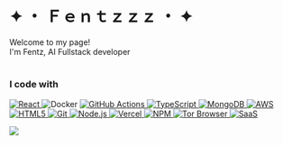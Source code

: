 <h1>✦ ・ Ｆｅｎｔｚｚｚ ・ ✦</h1>

<p>Welcome to my page! </br> I'm Fentz, AI Fullstack developer </p>

<h1></h1>

<h3>I code with</h3>
<p>
    <a href="https://react.dev/">
      <img alt="React" src="https://img.shields.io/badge/React-61DAFB?style=for-the-badge&logo=react&logoColor=white" />
    </a>
    <img alt="Docker" src="https://img.shields.io/badge/Docker-2496ED?style=for-the-badge&logo=docker&logoColor=white" />
    <a href="https://github.com/features/actions">
      <img alt="GitHub Actions" src="https://img.shields.io/badge/GitHub_Actions-2088FF?style=for-the-badge&logo=github-actions&logoColor=white" />
    </a>
    <a href="https://www.typescriptlang.org/">
    <img alt="TypeScript" src="https://img.shields.io/badge/TypeScript-3178C6?style=for-the-badge&logo=typescript&logoColor=white" />
    </a>
    <a href="https://www.mongodb.com/">
    <img alt="MongoDB" src="https://img.shields.io/badge/MongoDB-47A248?style=for-the-badge&logo=mongodb&logoColor=white" />
    </a>
    <a href="https://aws.amazon.com/">
    <img alt="AWS" src="https://img.shields.io/badge/AWS-FF9900?style=for-the-badge&logo=amazon-aws&logoColor=white" />
    </a>
    <a href="https://html5up.net/">
    <img alt="HTML5" src="https://img.shields.io/badge/HTML5-E34F26?style=for-the-badge&logo=html5&logoColor=white" />
    </a>
    <a href="https://git-scm.com/">
    <img alt="Git" src="https://img.shields.io/badge/Git-F05032?style=for-the-badge&logo=git&logoColor=white" />
    </a>
    <a href="https://nodejs.org/en">
    <img alt="Node.js" src="https://img.shields.io/badge/Node.js-339933?style=for-the-badge&logo=node.js&logoColor=white" />
    </a>
    <a href="https://vercel.com">
    <img alt="Vercel" src="https://img.shields.io/badge/Vercel-000000?style=for-the-badge&logo=vercel&logoColor=white" />
    </a>
    <a href="https://www.npmjs.com/">
    <img alt="NPM" src="https://img.shields.io/badge/NPM-CB3837?style=for-the-badge&logo=npm&logoColor=white" />
    </a>
    <a href="https://www.torproject.org/">
    <img alt="Tor Browser" src="https://img.shields.io/badge/Tor_Browser-7E4798?style=for-the-badge&logo=torproject&logoColor=white" />
    </a>
    <a href="">
    <img alt="SaaS" src="https://img.shields.io/badge/SaaS-3E8EDE?style=for-the-badge&logo=cloudflare&logoColor=white" />
    </a>
</p>

![](https://github.com/fentz26/fentz26/languages.svg)